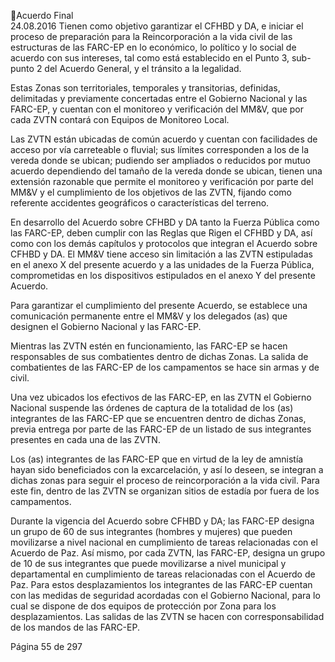 Acuerdo Final  
24.08.2016 
Tienen  como  objetivo  garantizar  el  CFHBD  y    DA,  e  iniciar  el  proceso  de  preparación  para  la 
Reincorporación a la vida civil de las estructuras de las FARC-EP en lo económico, lo político y lo social de 
acuerdo con sus intereses, tal como está establecido en el Punto 3, sub-punto 2 del Acuerdo General, y el 
tránsito a la legalidad.  
 
Estas Zonas son territoriales, temporales y transitorias, definidas, delimitadas y previamente concertadas 
entre el Gobierno Nacional y las FARC-EP, y cuentan con el monitoreo y verificación del MM&V, que por 
cada ZVTN contará con Equipos de Monitoreo Local.  
 
Las ZVTN están ubicadas de común acuerdo y cuentan con facilidades de acceso por vía carreteable o 
fluvial; sus límites corresponden a los de la vereda donde se ubican; pudiendo ser ampliados o reducidos 
por  mutuo  acuerdo  dependiendo  del  tamaño  de  la  vereda  donde  se  ubican,  tienen  una  extensión 
razonable que permite el monitoreo y verificación por parte del MM&V y el cumplimiento de los objetivos 
de las ZVTN,  fijando como referente accidentes geográficos o características del terreno.  
 
En desarrollo del Acuerdo sobre CFHBD y DA tanto la Fuerza Pública como las FARC-EP, deben cumplir con 
las Reglas que Rigen el CFHBD y DA, así como con los demás capítulos y protocolos que integran el Acuerdo 
sobre CFHBD y DA. El MM&V tiene acceso sin limitación a las ZVTN estipuladas en el anexo X del presente 
acuerdo y a las unidades de la Fuerza Pública, comprometidas en los dispositivos estipulados en el anexo 
Y del presente Acuerdo.  
 
Para garantizar el cumplimiento del presente Acuerdo, se establece una comunicación permanente entre 
el MM&V y los delegados (as) que designen el Gobierno Nacional y las FARC-EP.  
 
Mientras  las  ZVTN  estén  en  funcionamiento,  las  FARC-EP  se  hacen  responsables  de  sus  combatientes 
dentro de dichas Zonas. La salida de combatientes de las FARC-EP de los campamentos se hace sin armas 
y de civil.  
 
Una vez ubicados los efectivos de las FARC-EP, en las ZVTN el Gobierno Nacional suspende las órdenes de 
captura de la totalidad de los (as) integrantes de las FARC-EP que se encuentren dentro de dichas Zonas, 
previa entrega por parte de las FARC-EP de un listado de sus integrantes presentes en cada una de las 
ZVTN.  
 
Los (as) integrantes de las FARC-EP que en virtud de la ley de amnistía hayan sido beneficiados con la 
excarcelación, y así lo deseen, se integran a dichas zonas para seguir el proceso de reincorporación a la 
vida civil. Para este fin,  dentro de las ZVTN se organizan sitios de estadía por fuera de los campamentos.     
 
Durante la vigencia del Acuerdo sobre CFHBD y DA; las FARC-EP designa un grupo de 60 de sus integrantes 
(hombres y mujeres) que pueden movilizarse a nivel nacional en cumplimiento de tareas relacionadas con 
el Acuerdo de Paz. Así mismo, por cada ZVTN, las FARC-EP, designa un grupo de 10 de sus integrantes que 
puede  movilizarse  a  nivel  municipal  y  departamental  en  cumplimiento  de  tareas  relacionadas  con  el 
Acuerdo de Paz. Para estos desplazamientos los integrantes de las FARC-EP cuentan con las medidas de 
seguridad acordadas con el Gobierno Nacional, para lo cual se dispone de dos equipos de protección por 
Zona para los desplazamientos. Las salidas de las ZVTN se hacen con corresponsabilidad de los mandos de 
las FARC-EP.  
 
Página 55 de 297 
 

